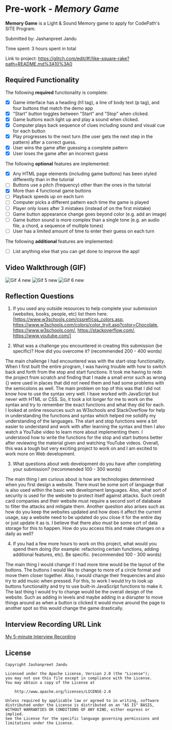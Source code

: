# Pre-work - *Memory Game*

**Memory Game** is a Light & Sound Memory game to apply for CodePath's SITE Program. 

Submitted by: Jashanpreet Jandu

Time spent: 3 hours spent in total

Link to project: https://glitch.com/edit/#!/like-square-rake?path=README.md%3A10%3A0

## Required Functionality

The following **required** functionality is complete:

* [X] Game interface has a heading (h1 tag), a line of body text (p tag), and four buttons that match the demo app
* [X] "Start" button toggles between "Start" and "Stop" when clicked. 
* [X] Game buttons each light up and play a sound when clicked. 
* [X] Computer plays back sequence of clues including sound and visual cue for each button
* [X] Play progresses to the next turn (the user gets the next step in the pattern) after a correct guess. 
* [X] User wins the game after guessing a complete pattern
* [X] User loses the game after an incorrect guess

The following **optional** features are implemented:

* [X] Any HTML page elements (including game buttons) has been styled differently than in the tutorial
* [ ] Buttons use a pitch (frequency) other than the ones in the tutorial
* [X] More than 4 functional game buttons
* [ ] Playback speeds up on each turn
* [ ] Computer picks a different pattern each time the game is played
* [ ] Player only loses after 3 mistakes (instead of on the first mistake)
* [ ] Game button appearance change goes beyond color (e.g. add an image)
* [ ] Game button sound is more complex than a single tone (e.g. an audio file, a chord, a sequence of multiple tones)
* [ ] User has a limited amount of time to enter their guess on each turn

The following **additional** features are implemented:

- [ ] List anything else that you can get done to improve the app!

## Video Walkthrough (GIF)

![Gif 4 new](https://user-images.githubusercontent.com/67085053/160456282-f1dd8cfd-10ef-47c3-8a46-ce8abc90ca92.gif)
![Gif 5 new](https://user-images.githubusercontent.com/67085053/160456891-852991ee-30b8-40e4-9754-20c480e4f929.gif)
![Gif 6 new](https://user-images.githubusercontent.com/67085053/160458500-c5183cba-dda8-45f6-b698-d9453dfc55fd.gif)

## Reflection Questions
1. If you used any outside resources to help complete your submission (websites, books, people, etc) list them here. 
[https://www.w3schools.com/cssref/css_colors.asp, https://www.w3schools.com/colors/color_tryit.asp?color=Chocolate, https://www.w3schools.com/, https://stackoverflow.com/, https://www.youtube.com/]

2. What was a challenge you encountered in creating this submission (be specific)? How did you overcome it? (recommended 200 - 400 words) 

The main challenge I had encountered was with the start-stop functionality. When I first built the entire program, I was having trouble with how to switch back and forth from the stop and start functions. It took me having to redo the project from scratch and finding that I made a small error such as wrong {} were used in places that did not need them and had some problems with the semicolons as well.
The main problem on top of this was that I did not know how to use the syntax very well. I have worked with JavaScript but never with HTML or CSS. So, it took a lot longer for me to work on the syntax and try to remember the exact functions and what they did for each. I looked at online resources such as W3schools and StackOverflow for help in understanding the functions and syntax which helped me solidify my understanding of the languages. The start and stop functions were a bit easier to understand and work with after learning the syntax and then I also watch a YouTube video to learn more about implementing them. I understood how to write the functions for the stop and start buttons better after reviewing the material given and watching YouTube videos. Overall, this was a tough but very exciting project to work on and I am excited to work more on Web development.

3. What questions about web development do you have after completing your submission? (recommended 100 - 300 words)

The main thing I am curious about is how are technologies determined when you first design a website. There must be some sort of language that is also used within the basic web development languages. Also, what sort of security is used for the website to protect itself against attacks. Such credit card companies and their website must require a second sort of database to filter the attacks and mitigate them. Another question also arises such as how do you keep the websites updated and how does it affect the current usage, say a website need to be updated do you close it for the entire day or just update it as is. I believe that there also must be some sort of data storage for this to happen. How do you access this and make changes on a daily as well? 

4. If you had a few more hours to work on this project, what would you spend them doing (for example: refactoring certain functions, adding additional features, etc). Be specific. (recommended 100 - 300 words) 

The main thing I would change if I had more time would be the layout of the buttons. The buttons I would like to change to more of a circle format and move them closer together. Also, I would change their frequencies and also try to add music when pressed. For this, to work I would try to look up buttons functionality and try to use built-in JavaScript functions to make it. The last thing I would try to change would be the overall design of the website. Such as adding in levels and maybe adding in a disrupter to move things around as when a button is clicked it would move around the page to another spot so this would change the game drastically. 

## Interview Recording URL Link

[My 5-minute Interview Recording](https://user-images.githubusercontent.com/67085053/160487034-56846148-5751-47c3-96f9-6ad1f4fa24d1.mp4)


## License

    Copyright Jashanpreet Jandu

    Licensed under the Apache License, Version 2.0 (the "License");
    you may not use this file except in compliance with the License.
    You may obtain a copy of the License at

        http://www.apache.org/licenses/LICENSE-2.0

    Unless required by applicable law or agreed to in writing, software
    distributed under the License is distributed on an "AS IS" BASIS,
    WITHOUT WARRANTIES OR CONDITIONS OF ANY KIND, either express or implied.
    See the License for the specific language governing permissions and
    limitations under the License.
